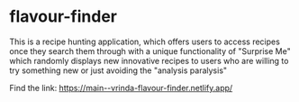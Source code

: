 # flavour-finder
This is a recipe hunting application, which offers users to access recipes once they search them through with a unique functionality of "Surprise Me" which randomly displays new innovative recipes to users  who are willing to try something new or just avoiding the "analysis paralysis"

Find the link: https://main--vrinda-flavour-finder.netlify.app/
